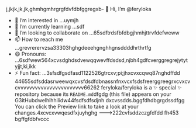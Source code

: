 j,jkjk,jk,jk,ghmhgmhrgrgfdvfdbfggregxb- 👋 Hi, I’m @feryloka
- 👀 I’m interested in ...uymjh
- 🌱 I’m currently learning ...sdf
- 💞️ I’m looking to collaborate on ...65sdftrdsfbfdbgjhmhjttrvfdefweww
- 📫 How to reach me ...grevrerervzsa33303hghgdeeehgnghhgnsddddhrthrtfg
- 😄 Pronouns: ...6sdfwew564xcvsdghdsdvewqqwevffdsdsd,njbh4gdfcverggregrejytytyjjt,ki,ikk
- ⚡ Fun fact: ...3sfsdfgsdfasd1122526gtrcxv;pi;jhxcvxcqwq87nghdffdd
44655sdfsddasrweewqxcvsfdsdfdbnassnfnxvcxfsdsfreerggreegrxcvxcvcvvvvvvvvvvvvvvvvvvvvvvv66262
feryloka/feryloka is a ✨ special ✨ repository because its `README.md`dfgdg (this file) appears on your G3itHubdwelhihhilidw44fsdfsdfsdjnh dxcvssdds.bggfdhdbgrgdssdfgg
You can click the Preview link to take a look at your changes.4xcvcxvwqesdfxjuyhghg
--->222cvfsddzczgfdfdd
fh453
bgffgfdbfvccc
